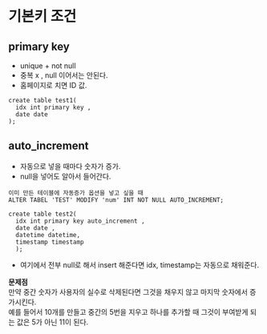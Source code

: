 # 기본키 조건
## primary key 
- unique + not null 
- 중복 x , null 이어서는 안된다. 
- 홈페이지로 치면 ID 값. 

```
create table test1(
  idx int primary key , 
  date date 
); 
```

## auto_increment 
- 자동으로 넣을 때마다 숫자가 증가. 
- null을 넣어도 알아서 들어간다.

```
이미 만든 테이블에 자동증가 옵션을 넣고 싶을 때 
ALTER TABEL 'TEST' MODIFY 'num' INT NOT NULL AUTO_INCREMENT;
```

```
create table test2(
  idx int primary key auto_increment , 
  date date , 
  datetime datetime, 
  timestamp timestamp 
  ); 
```
- 여기에서 전부 null로 해서 insert 해준다면 idx, timestamp는 자동으로 채워준다. 
 
<b> 문제점 </b> <br>
만약 중간 숫자가 사용자의 실수로 삭제된다면 그것을 채우지 않고 마지막 숫자에서 증가시킨다. <br>
예를 들어서 10개를 만들고 중간의 5번을 지우고 하나를 추가할 때 그것이 부여받게 되는 값은 5가 아닌 11이 된다. <br> 


